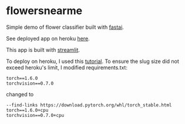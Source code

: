 # flowersnearme

Simple demo of flower classifier built with [fastai](https://www.fast.ai/).

See deployed app on heroku [here](https://vabirds.herokuapp.com/).

This app is built with [streamlit](https://www.streamlit.io/).

To deploy on heroku, I used this [tutorial](https://www.youtube.com/watch?v=skpiLtEN3yk). To ensure the slug size did not exceed heroku's limit, I modified requirements.txt:

```
torch==1.6.0
torchvision==0.7.0
```

changed to

```
--find-links https://download.pytorch.org/whl/torch_stable.html
torch==1.6.0+cpu
torchvision==0.7.0+cpu
```

